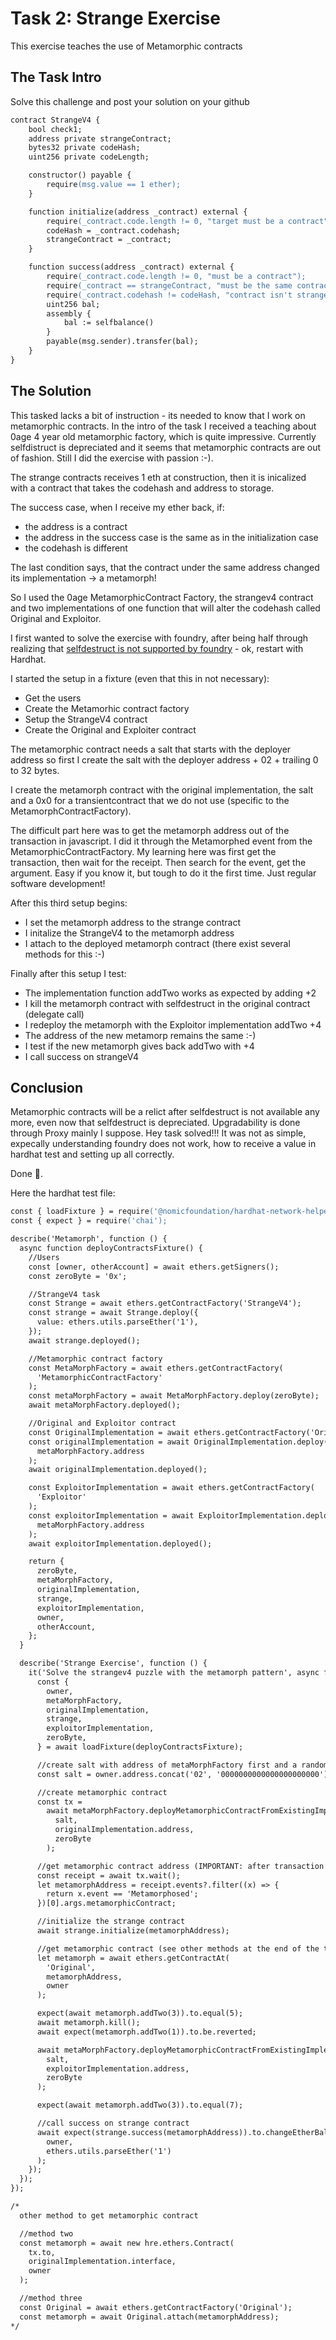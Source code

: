 # Task 2: Strange Exercise

This exercise teaches the use of Metamorphic contracts

## The Task Intro

Solve this challenge and post your solution on your github

```apache
contract StrangeV4 {
    bool check1;
    address private strangeContract;
    bytes32 private codeHash;
    uint256 private codeLength;

    constructor() payable {
        require(msg.value == 1 ether);
    }

    function initialize(address _contract) external {
        require(_contract.code.length != 0, "target must be a contract");
        codeHash = _contract.codehash;
        strangeContract = _contract;
    }

    function success(address _contract) external {
        require(_contract.code.length != 0, "must be a contract");
        require(_contract == strangeContract, "must be the same contract");
        require(_contract.codehash != codeHash, "contract isn't strange");
        uint256 bal;
        assembly {
            bal := selfbalance()
        }
        payable(msg.sender).transfer(bal);
    }
}
```

## The Solution

This tasked lacks a bit of instruction - its needed to know that I work on metamorphic contracts. In the intro of the task I received a teaching about 0age 4 year old metamorphic factory, which is quite impressive. Currently selfdistruct is depreciated and it seems that metamorphic contracts are out of fashion. Still I did the exercise with passion :-).

The strange contracts receives 1 eth at construction, then it is inicalized with a contract that takes the codehash and address to storage.

The success case, when I receive my ether back, if:

- the address is a contract
- the address in the success case is the same as in the initialization case
- the codehash is different

The last condition says, that the contract under the same address changed its implementation -> a metamorph!

So I used the 0age MetamorphicContract Factory, the strangev4 contract and two implementations of one function that will alter the codehash called Original and Exploitor.

I first wanted to solve the exercise with foundry, after being half through realizing that [selfdestruct is not supported by foundry](https://github.com/foundry-rs/foundry/issues/1543) - ok, restart with Hardhat.

I started the setup in a fixture (even that this in not necessary):

- Get the users
- Create the Metamorhic contract factory
- Setup the StrangeV4 contract
- Create the Original and Exploiter contract

The metamorphic contract needs a salt that starts with the deployer address so first I create the salt with the deployer address + 02 + trailing 0 to 32 bytes.

I create the metamorph contract with the original implementation, the salt and a 0x0 for a transientcontract that we do not use (specific to the MetamorphContractFactory).

The difficult part here was to get the metamorph address out of the transaction in javascript. I did it through the Metamorphed event from the MetamorphicContractFactory. My learning here was first get the transaction, then wait for the receipt. Then search for the event, get the argument. Easy if you know it, but tough to do it the first time. Just regular software development!

After this third setup begins:

- I set the metamorph address to the strange contract
- I initalize the StrangeV4 to the metamorph address
- I attach to the deployed metamorph contract (there exist several methods for this :-)

Finally after this setup I test:

- The implementation function addTwo works as expected by adding +2
- I kill the metamorph contract with selfdestruct in the original contract (delegate call)
- I redeploy the metamorph with the Exploitor implementation addTwo +4
- The address of the new metamorp remains the same :-)
- I test if the new metamorph gives back addTwo with +4
- I call success on strangeV4

## Conclusion

Metamorphic contracts will be a relict after selfdestruct is not available any more, even now that selfdestruct is depreciated. Upgradability is done through Proxy mainly I suppose. Hey task solved!!! It was not as simple, expecally understanding foundry does not work, how to receive a value in hardhat test and setting up all correctly.

Done 🎉️.

Here the hardhat test file:

```apache
const { loadFixture } = require('@nomicfoundation/hardhat-network-helpers');
const { expect } = require('chai');

describe('Metamorph', function () {
  async function deployContractsFixture() {
    //Users
    const [owner, otherAccount] = await ethers.getSigners();
    const zeroByte = '0x';

    //StrangeV4 task
    const Strange = await ethers.getContractFactory('StrangeV4');
    const strange = await Strange.deploy({
      value: ethers.utils.parseEther('1'),
    });
    await strange.deployed();

    //Metamorphic contract factory
    const MetaMorphFactory = await ethers.getContractFactory(
      'MetamorphicContractFactory'
    );
    const metaMorphFactory = await MetaMorphFactory.deploy(zeroByte);
    await metaMorphFactory.deployed();

    //Original and Exploitor contract
    const OriginalImplementation = await ethers.getContractFactory('Original');
    const originalImplementation = await OriginalImplementation.deploy(
      metaMorphFactory.address
    );
    await originalImplementation.deployed();

    const ExploitorImplementation = await ethers.getContractFactory(
      'Exploitor'
    );
    const exploitorImplementation = await ExploitorImplementation.deploy(
      metaMorphFactory.address
    );
    await exploitorImplementation.deployed();

    return {
      zeroByte,
      metaMorphFactory,
      originalImplementation,
      strange,
      exploitorImplementation,
      owner,
      otherAccount,
    };
  }

  describe('Strange Exercise', function () {
    it('Solve the strangev4 puzzle with the metamorph pattern', async function () {
      const {
        owner,
        metaMorphFactory,
        originalImplementation,
        strange,
        exploitorImplementation,
        zeroByte,
      } = await loadFixture(deployContractsFixture);

      //create salt with address of metaMorphFactory first and a random number second
      const salt = owner.address.concat('02', '0000000000000000000000');

      //create metamorphic contract
      const tx =
        await metaMorphFactory.deployMetamorphicContractFromExistingImplementation(
          salt,
          originalImplementation.address,
          zeroByte
        );

      //get metamorphic contract address (IMPORTANT: after transaction get receipt with wait() on the transaction)
      const receipt = await tx.wait();
      let metamorphAddress = receipt.events?.filter((x) => {
        return x.event == 'Metamorphosed';
      })[0].args.metamorphicContract;

      //initialize the strange contract
      await strange.initialize(metamorphAddress);

      //get metamorphic contract (see other methods at the end of the test)
      let metamorph = await ethers.getContractAt(
        'Original',
        metamorphAddress,
        owner
      );

      expect(await metamorph.addTwo(3)).to.equal(5);
      await metamorph.kill();
      await expect(metamorph.addTwo(1)).to.be.reverted;

      await metaMorphFactory.deployMetamorphicContractFromExistingImplementation(
        salt,
        exploitorImplementation.address,
        zeroByte
      );

      expect(await metamorph.addTwo(3)).to.equal(7);

      //call success on strange contract
      await expect(strange.success(metamorphAddress)).to.changeEtherBalance(
        owner,
        ethers.utils.parseEther('1')
      );
    });
  });
});

/*
  other method to get metamorphic contract

  //method two
  const metamorph = await new hre.ethers.Contract(
    tx.to,
    originalImplementation.interface,
    owner
  );

  //method three
  const Original = await ethers.getContractFactory('Original');
  const metamorph = await Original.attach(metamorphAddress);
*/
```
